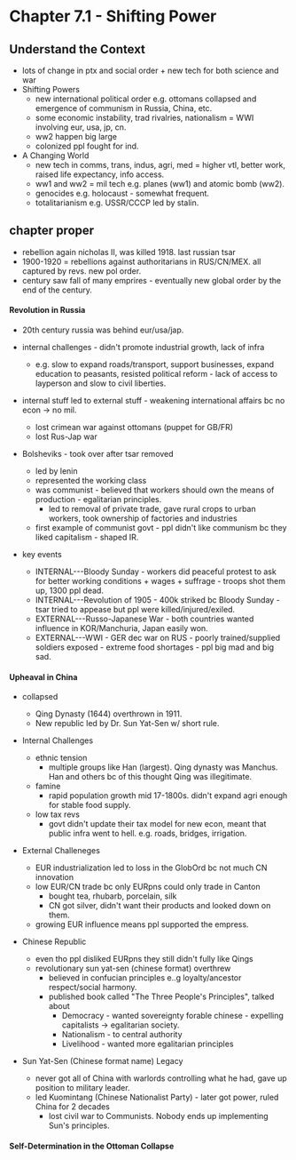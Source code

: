 
Chapter 7.1 - Shifting Power
================

Understand the Context
-------
* lots of change in ptx and social order + new tech for both science and war
* Shifting Powers
  - new international political order e.g. ottomans collapsed and emergence of communism in Russia, China, etc.
  - some economic instability, trad rivalries, nationalism = WWI involving eur, usa, jp, cn.
  - ww2 happen big large
  - colonized ppl fought for ind.
* A Changing World
  - new tech in comms, trans, indus, agri, med = higher vtl, better work, raised life expectancy, info access.
  - ww1 and ww2 = mil tech e.g. planes (ww1) and atomic bomb (ww2).
  - genocides e.g. holocaust - somewhat frequent.
  - totalitarianism e.g. USSR/CCCP led by stalin.

chapter proper
-------------
 - rebellion again nicholas II, was killed 1918. last russian tsar
 - 1900-1920 = rebellions against authoritarians in RUS/CN/MEX. all captured by revs. new pol order.
 - century saw fall of many emprires - eventually new global order by the end of the century.

#### Revolution in Russia
- 20th century russia was behind eur/usa/jap.
- internal challenges - didn't promote industrial growth, lack of infra
  - e.g. slow to expand roads/transport, support businesses, expand education to peasants, resisted political reform - lack of access to layperson and slow to civil liberties.
- internal stuff led to external stuff - weakening international affairs bc no econ -> no mil.
  - lost crimean war against ottomans (puppet for GB/FR)
  - lost Rus-Jap war


- Bolsheviks - took over after tsar removed
  - led by lenin
  - represented the working class
  - was communist - believed that workers should own the means of production - egalitarian principles.
    - led to removal of private trade, gave rural crops to urban workers, took ownership of factories and industries
  - first example of communist govt - ppl didn't like communism bc they liked capitalism - shaped IR.


- key events
  - INTERNAL---Bloody Sunday - workers did peaceful protest to ask for better working conditions + wages + suffrage - troops shot them up, 1300 ppl dead.
  - INTERNAL---Revolution of 1905 - 400k striked bc Bloody Sunday - tsar tried to appease but ppl were killed/injured/exiled.
  -  EXTERNAL---Russo-Japanese War - both countries wanted influence in KOR/Manchuria, Japan easily won.
  -  EXTERNAL---WWI - GER dec war on RUS - poorly trained/supplied soldiers exposed - extreme food shortages - ppl big mad and big sad.

#### Upheaval in China
- collapsed
  - Qing Dynasty (1644) overthrown in 1911.
  - New republic led by Dr. Sun Yat-Sen w/ short rule.


- Internal Challenges
  - ethnic tension
    - multiple groups like Han (largest). Qing dynasty was Manchus. Han and others bc of this thought Qing was illegitimate.
  - famine
    - rapid population growth mid 17-1800s. didn't expand agri enough for stable food supply.
  - low tax revs
    - govt didn't update their tax model for new econ, meant that public infra went to hell. e.g. roads, bridges, irrigation.


- External Challeneges
  - EUR industrialization led to loss in the GlobOrd bc not much CN innovation
  - low EUR/CN trade bc only EURpns could only trade in Canton
    - bought tea, rhubarb, porcelain, silk
    - CN got silver, didn't want their products and looked down on them.
  - growing EUR influence means ppl supported the empress.


- Chinese Republic
  - even tho ppl disliked EURpns they still didn't fully like Qings
  - revolutionary sun yat-sen (chinese format) overthrew
    - believed in confucian principles e..g loyalty/ancestor respect/social harmony.
    - published book called "The Three People's Principles", talked about
        - Democracy - wanted sovereignty forable chinese - expelling capitalists -> egalitarian society.
        - Nationalism - to central authority
        - Livelihood - wanted more egalitarian principles


 - Sun Yat-Sen (Chinese format name) Legacy
   - never got all of China with warlords controlling what he had, gave up position to military leader.
   - led Kuomintang (Chinese Nationalist Party) - later got power, ruled China for 2 decades
     - lost civil war to Communists. Nobody ends up implementing Sun's principles.



#### Self-Determination in the Ottoman Collapse
